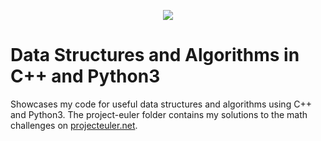 <p align="center"><img src="https://external-content.duckduckgo.com/iu/?u=https%3A%2F%2Fqph.fs.quoracdn.net%2Fmain-qimg-c4bd5888bea21df127351a418a55bf51&f=1&nofb=1"></p>

Data Structures and Algorithms in C++ and Python3
=================================================
Showcases my code for useful data structures and algorithms using C++ and Python3.
The project-euler folder contains my solutions to the math challenges on <a href="https://projecteuler.net/">projecteuler.net</a>.
